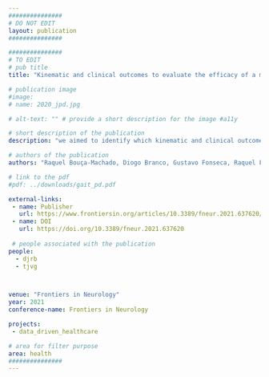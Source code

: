 ```yaml
---
###############
# DO NOT EDIT
layout: publication
###############

###############
# TO EDIT
# pub title
title: "Kinematic and clinical outcomes to evaluate the efficacy of a multidisciplinary intervention on functional mobility in Parkinson's disease"

# publication image
#image:
# name: 2020_jpd.jpg

# alt-text: "" # provide a short description for the image #a11y

# short description of the publication
description: "we aimed to identify which kinematic and clinical outcomes better predict functional mobility changes when PD patients are submitted to a specialized multidisciplinary program."

# authors of the publication
authors: "Raquel Bouça-Machado, Diogo Branco, Gustavo Fonseca, Raquel Fernandes, Daisy Abreu, Tiago Guerreiro, Joaquim J Ferreira, Daniela Guerreiro, Verónica Caniça, Francisco Queimado, Pedro Nunes, Alexandra Saúde, Laura Antunes, Joana Alves, Beatriz Santos, Inês Lousada, Maria A Patriarca, Patrícia Costa, Raquel Nunes, Susana Dias"

# link to the pdf
#pdf: ../downloads/gait_pd.pdf

external-links:
 - name: Publisher
   url: https://www.frontiersin.org/articles/10.3389/fneur.2021.637620/abstract
 - name: DOI
   url: https://doi.org/10.3389/fneur.2021.637620
 
 # people associated with the publication
people:
  - djrb
  - tjvg



venue: "Frontiers in Neurology"
year: 2021
conference-name: Frontiers in Neurology

projects:
 - data_driven_healthcare

# area for filter purpose
area: health
###############
---
```

